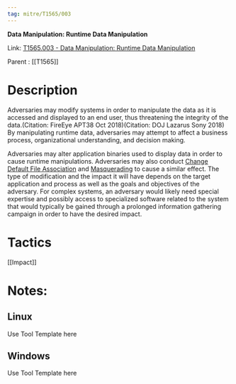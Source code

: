 ```yaml
---
tag: mitre/T1565/003
---
```


**Data Manipulation: Runtime Data Manipulation**

Link: [T1565.003 - Data Manipulation: Runtime Data Manipulation](https://attack.mitre.org/techniques/T1565/003)

Parent : [[T1565]]


# Description

Adversaries may modify systems in order to manipulate the data as it is accessed and displayed to an end user, thus threatening the integrity of the data.(Citation: FireEye APT38 Oct 2018)(Citation: DOJ Lazarus Sony 2018) By manipulating runtime data, adversaries may attempt to affect a business process, organizational understanding, and decision making.

Adversaries may alter application binaries used to display data in order to cause runtime manipulations. Adversaries may also conduct [Change Default File Association](https://attack.mitre.org/techniques/T1546/001) and [Masquerading](https://attack.mitre.org/techniques/T1036) to cause a similar effect. The type of modification and the impact it will have depends on the target application and process as well as the goals and objectives of the adversary. For complex systems, an adversary would likely need special expertise and possibly access to specialized software related to the system that would typically be gained through a prolonged information gathering campaign in order to have the desired impact.

# Tactics


[[Impact]]


# Notes:

## Linux

Use Tool Template here

## Windows

Use Tool Template here